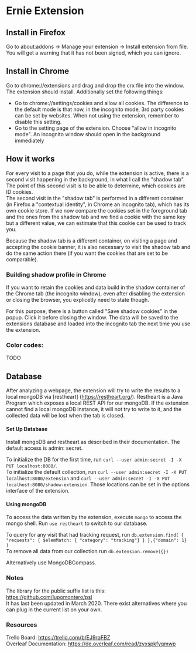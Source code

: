 # Ernie Extension
## Install in Firefox
Go to about:addons -> Manage your extension -> Install extension from file.
You will get a warning that it has not been signed, which you can ignore.

## Install in Chrome
Go to chrome://extensions and drag and drop the crx file into the window. The extension should install.
Additionally set the following things:
* Go to chrome://settings/cookies and allow all cookies. The difference to the default mode is that now, in the incognito 
mode, 3rd party cookies can be set by websites. When not using the extension, remember to disable this setting.
* Go to the setting page of the extension. Choose "allow in incognito mode". An incognito window should open in the background
immediately

## How it works
For every visit to a page that you do, while the extension is active, there is a second visit happening in the background, 
in what I call the "shadow tab". The point of this second visit is to be able to determine, which cookies are ID cookies.   
The second visit in the "shadow tab" is performed in a different container (in Firefox a "contextual identity", in Chrome
an incognito tab), which has its own cookie store. If we now compare the cookies set in the foreground tab and the ones 
from the shadow tab and we find a cookie with the same key but a different value, we can estimate that this cookie can be used to track you.   

Because the shadow tab is a different container, on visiting a page and accepting the cookie banner, it is also necessary 
to visit the shadow tab and do the same action there (if you want the cookies that are set to be comparable). 

### Building shadow profile in Chrome
If you want to retain the cookies and data build in the shadow container of the Chrome tab (the incognito window), even 
after disabling the extension or closing the browser, you explicetly need to state though.

For this purpose, there is a button called "Save shadow cookies" in the popup. Click it before closing the window. The data
will be saved to the extensions database and loaded into the incognito tab the next time you use the extension.

### Color codes:
TODO

## Database 
After analyzing a webpage, the extension will try to write the results to a local mongoDB via [restheart] (https://restheart.org/).
Restheart is a Java Program which exposes a local REST API for our mongoDB. 
If the extension cannot find a local mongoDB instance, it will not try to write to it, and the collected data will be lost when the tab is closed.

#### Set Up Database
Install mongoDB and restheart as described in their documentation. The default access is admin: secret.

To initialize the DB for the first time, run ```curl --user admin:secret -I -X PUT localhost:8080/```.   
To initialize the default collection, run ```curl --user admin:secret -I -X PUT localhost:8080/extension``` and 
```curl --user admin:secret -I -X PUT localhost:8080/shadow-extension```. Those locations can be set in the options interface
of the extension.

#### Using mongoDB
To access the data written by the extension, execute ```mongo``` to access the mongo shell.
Run ```use restheart``` to switch to our database.

To query for any visit that had tracking request, run ```db.extension.find( { "requests": { $elemMatch: { "category": "tracking"} } },{"domain": 1} )```   
To remove all data from our collection run ```db.extension.remove({})```
   
Alternatively use MongoDBCompass.
### Notes
The library for the public suffix list is this: https://github.com/lupomontero/psl  
It has last been updated in March 2020. There exist alternatives where you can plug in the current list on your own.

### Resources
Trello Board: https://trello.com/b/EJ9rqFBZ   
Overleaf Documentation: https://de.overleaf.com/read/zyxspkfyqmwp